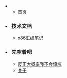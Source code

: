 
*   
    * [首页](/)

* <h3 style="padding-left: 3px">技术文档</h3>

    * [x86汇编笔记](/assembly_language/ "x86汇编语言")

* <h3 style="padding-left: 3px">先空着吧</h3>

    * [反正大概率我不会填坑]()
    * [关于](/about/)


